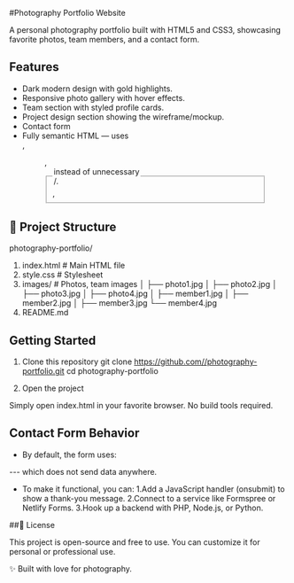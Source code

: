 #Photography Portfolio Website

A personal photography portfolio built with HTML5 and CSS3, showcasing favorite photos, team members, and a contact form.

## Features

- Dark modern design with gold highlights.
- Responsive photo gallery with hover effects.
- Team section with styled profile cards.
- Project design section showing the wireframe/mockup.
- Contact form 
- Fully semantic HTML — uses <section>, <figure>, <fieldset>, <legend> instead of unnecessary <div>/<span>.

## 📂 Project Structure
photography-portfolio/

1. index.html        # Main HTML file
2. style.css         # Stylesheet
3. images/           # Photos, team images
│   ├── photo1.jpg
│   ├── photo2.jpg
│   ├── photo3.jpg
│   ├── photo4.jpg
│   ├── member1.jpg
│   ├── member2.jpg
│   ├── member3.jpg
    └── member4.jpg
4. README.md         

## Getting Started
1. Clone this repository
git clone https://github.com//photography-portfolio.git
cd photography-portfolio

2. Open the project

Simply open index.html in your favorite browser.
No build tools required.

## Contact Form Behavior

- By default, the form uses:
<form class="contact-form" action="#" method="post">---
which does not send data anywhere.

- To make it functional, you can:
1.Add a JavaScript handler (onsubmit) to show a thank-you message.
2.Connect to a service like Formspree or Netlify Forms.
3.Hook up a backend with PHP, Node.js, or Python.


##📜 License

This project is open-source and free to use.
You can customize it for personal or professional use.

✨ Built with love for photography.
